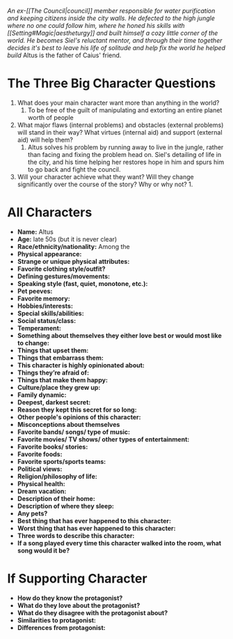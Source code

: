 *An ex-[[The Council|council]] member responsible for water purification and keeping citizens inside the city walls. He defected to the high jungle where no one could follow him, where he honed his skills with [[Setting#Magic|aestheturgy]] and built himself a cozy little corner of the world. He becomes Siel's reluctant mentor, and through their time together decides it's best to leave his life of solitude and help fix the world he helped build*
Altus is the father of Caius' friend.
# The Three Big Character Questions

1. What does your main character want more than anything in the world?
	1. To be free of the guilt of manipulating and extorting an entire planet worth of people
2. What major flaws (internal problems) and obstacles (external problems) will stand in their way? What virtues (internal aid) and support (external aid) will help them?
	1. Altus solves his problem by running away to live in the jungle, rather than facing and fixing the problem head on. Siel's detailing of life in the city, and his time helping her restores hope in him and spurs him to go back and fight the council.
3. Will your character achieve what they want? Will they change significantly over the course of the story? Why or why not?
	1. 

# All Characters
- **Name:** Altus
- **Age:** late 50s (but it is never clear)
- **Race/ethnicity/nationality:** Among the 
- **Physical appearance:**
- **Strange or unique physical attributes:**
- **Favorite clothing style/outfit?**
- **Defining gestures/movements:**
- **Speaking style (fast, quiet, monotone, etc.):**
- **Pet peeves:**
- **Favorite memory:**
- **Hobbies/interests:**
- **Special skills/abilities:**
- **Social status/class:**
- **Temperament:**
- **Something about themselves they either love best or would most like to change:**
- **Things that upset them:**
- **Things that embarrass them:**
- **This character is highly opinionated about:**
- **Things they’re afraid of:**
- **Things that make them happy:**
- **Culture/place they grew up:**
- **Family dynamic:**
- **Deepest, darkest secret:**
- **Reason they kept this secret for so long:**
- **Other people's opinions of this character:**
- **Misconceptions about themselves**
- **Favorite bands/ songs/ type of music:**
- **Favorite movies/ TV shows/ other types of entertainment:**
- **Favorite books/ stories:**
- **Favorite foods:**
- **Favorite sports/sports teams:**
- **Political views:**
- **Religion/philosophy of life:**
- **Physical health:**
- **Dream vacation:**
- **Description of their home:**
- **Description of where they sleep:**
- **Any pets?**
- **Best thing that has ever happened to this character:**
- **Worst thing that has ever happened to this character:**
- **Three words to describe this character:**
- **If a song played every time this character walked into the room, what song would it be?**

# If Supporting Character
- **How do they know the protagonist?**
- **What do they love about the protagonist?**
- **What do they disagree with the protagonist about?**
- **Similarities to protagonist:**
- **Differences from protagonist:**